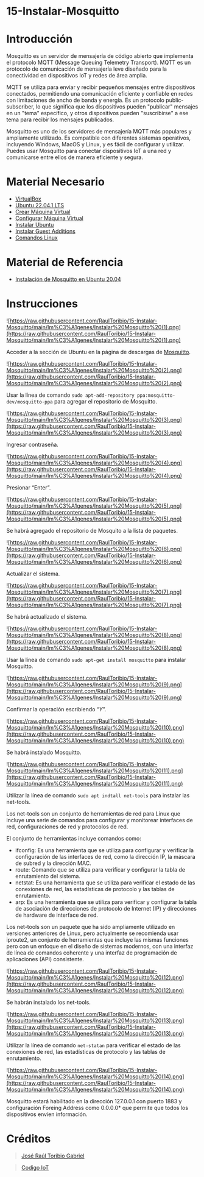 # 15-Instalar-Mosquitto

# Introducción

Mosquitto es un servidor de mensajería de código abierto que implementa el protocolo MQTT (Message Queuing Telemetry Transport). MQTT es un protocolo de comunicación de mensajería leve diseñado para la conectividad en dispositivos IoT y redes de área amplia.

MQTT se utiliza para enviar y recibir pequeños mensajes entre dispositivos conectados, permitiendo una comunicación eficiente y confiable en redes con limitaciones de ancho de banda y energía. Es un protocolo public-subscriber, lo que significa que los dispositivos pueden "publicar" mensajes en un "tema" específico, y otros dispositivos pueden "suscribirse" a ese tema para recibir los mensajes publicados.

Mosquitto es uno de los servidores de mensajería MQTT más populares y ampliamente utilizado. Es compatible con diferentes sistemas operativos, incluyendo Windows, MacOS y Linux, y es fácil de configurar y utilizar. Puedes usar Mosquitto para conectar dispositivos IoT a una red y comunicarse entre ellos de manera eficiente y segura.

# Material Necesario

- [VirtualBox](https://github.com/RaulToribio/01-Instalar-VirtualBox)
- [Ubuntu 22.04.1 LTS](https://github.com/RaulToribio/02-Descargar-Ubuntu)
- [Crear Máquina Virtual](https://github.com/RaulToribio/03-Crear-Maquina-Virtual)
- [Configurar Máquina Virtual](https://github.com/RaulToribio/04-Configurar-Maquina-Virtual)
- [Instalar Ubuntu](https://github.com/RaulToribio/05-Instalar-Ubuntu)
- [Instalar Guest Additions](https://github.com/RaulToribio/06-Instalar-Guest-Additions)
- [Comandos Linux](https://github.com/RaulToribio/07-Comandos-Linux)

# Material de Referencia

- [Instalación de Mosquitto en Ubuntu 20.04](https://edu.codigoiot.com/course/view.php?id=818)

# Instrucciones

![https://raw.githubusercontent.com/RaulToribio/15-Instalar-Mosquitto/main/Im%C3%A1genes/Instalar%20Mosquitto%20(1).png](https://raw.githubusercontent.com/RaulToribio/15-Instalar-Mosquitto/main/Im%C3%A1genes/Instalar%20Mosquitto%20(1).png)

Acceder a la sección de Ubuntu en la página de descargas de [Mosquitto](https://mosquitto.org/download/).

![https://raw.githubusercontent.com/RaulToribio/15-Instalar-Mosquitto/main/Im%C3%A1genes/Instalar%20Mosquitto%20(2).png](https://raw.githubusercontent.com/RaulToribio/15-Instalar-Mosquitto/main/Im%C3%A1genes/Instalar%20Mosquitto%20(2).png)

Usar la línea de comando `sudo apt-add-repository ppa:mosquitto-dev/mosquitto-ppa` para agregar el repositorio de Mosquitto.

![https://raw.githubusercontent.com/RaulToribio/15-Instalar-Mosquitto/main/Im%C3%A1genes/Instalar%20Mosquitto%20(3).png](https://raw.githubusercontent.com/RaulToribio/15-Instalar-Mosquitto/main/Im%C3%A1genes/Instalar%20Mosquitto%20(3).png)

Ingresar contraseña.

![https://raw.githubusercontent.com/RaulToribio/15-Instalar-Mosquitto/main/Im%C3%A1genes/Instalar%20Mosquitto%20(4).png](https://raw.githubusercontent.com/RaulToribio/15-Instalar-Mosquitto/main/Im%C3%A1genes/Instalar%20Mosquitto%20(4).png)

Presionar “Enter”.

![https://raw.githubusercontent.com/RaulToribio/15-Instalar-Mosquitto/main/Im%C3%A1genes/Instalar%20Mosquitto%20(5).png](https://raw.githubusercontent.com/RaulToribio/15-Instalar-Mosquitto/main/Im%C3%A1genes/Instalar%20Mosquitto%20(5).png)

Se habrá agregado el repositorio de Mosquito a la lista de paquetes.

![https://raw.githubusercontent.com/RaulToribio/15-Instalar-Mosquitto/main/Im%C3%A1genes/Instalar%20Mosquitto%20(6).png](https://raw.githubusercontent.com/RaulToribio/15-Instalar-Mosquitto/main/Im%C3%A1genes/Instalar%20Mosquitto%20(6).png)

Actualizar el sistema.

![https://raw.githubusercontent.com/RaulToribio/15-Instalar-Mosquitto/main/Im%C3%A1genes/Instalar%20Mosquitto%20(7).png](https://raw.githubusercontent.com/RaulToribio/15-Instalar-Mosquitto/main/Im%C3%A1genes/Instalar%20Mosquitto%20(7).png)

Se habrá actualizado el sistema.

![https://raw.githubusercontent.com/RaulToribio/15-Instalar-Mosquitto/main/Im%C3%A1genes/Instalar%20Mosquitto%20(8).png](https://raw.githubusercontent.com/RaulToribio/15-Instalar-Mosquitto/main/Im%C3%A1genes/Instalar%20Mosquitto%20(8).png)

Usar la línea de comando `sudo apt-get install mosquitto` para instalar Mosquitto.

![https://raw.githubusercontent.com/RaulToribio/15-Instalar-Mosquitto/main/Im%C3%A1genes/Instalar%20Mosquitto%20(9).png](https://raw.githubusercontent.com/RaulToribio/15-Instalar-Mosquitto/main/Im%C3%A1genes/Instalar%20Mosquitto%20(9).png)

Confirmar la operación escribiendo “*Y*”.

![https://raw.githubusercontent.com/RaulToribio/15-Instalar-Mosquitto/main/Im%C3%A1genes/Instalar%20Mosquitto%20(10).png](https://raw.githubusercontent.com/RaulToribio/15-Instalar-Mosquitto/main/Im%C3%A1genes/Instalar%20Mosquitto%20(10).png)

Se habrá instalado Mosquitto.

![https://raw.githubusercontent.com/RaulToribio/15-Instalar-Mosquitto/main/Im%C3%A1genes/Instalar%20Mosquitto%20(11).png](https://raw.githubusercontent.com/RaulToribio/15-Instalar-Mosquitto/main/Im%C3%A1genes/Instalar%20Mosquitto%20(11).png)

Utilizar la línea de comando `sudo apt indtall net-tools` para instalar las net-tools.

Los net-tools son un conjunto de herramientas de red para Linux que incluye una serie de comandos para configurar y monitorear interfaces de red, configuraciones de red y protocolos de red.

El conjunto de herramientas incluye comandos como:

- ifconfig: Es una herramienta que se utiliza para configurar y verificar la configuración de las interfaces de red, como la dirección IP, la máscara de subred y la dirección MAC.
- route: Comando que se utiliza para verificar y configurar la tabla de enrutamiento del sistema.
- netstat: Es una herramienta que se utiliza para verificar el estado de las conexiones de red, las estadísticas de protocolo y las tablas de enrutamiento.
- arp: Es una herramienta que se utiliza para verificar y configurar la tabla de asociación de direcciones de protocolo de Internet (IP) y direcciones de hardware de interface de red.

Los net-tools son un paquete que ha sido ampliamente utilizado en versiones anteriores de Linux, pero actualmente se recomienda usar iproute2, un conjunto de herramientas que incluye las mismas funciones pero con un enfoque en el diseño de sistemas modernos, con una interfaz de línea de comandos coherente y una interfaz de programación de aplicaciones (API) consistente.

![https://raw.githubusercontent.com/RaulToribio/15-Instalar-Mosquitto/main/Im%C3%A1genes/Instalar%20Mosquitto%20(12).png](https://raw.githubusercontent.com/RaulToribio/15-Instalar-Mosquitto/main/Im%C3%A1genes/Instalar%20Mosquitto%20(12).png)

Se habrán instalado los net-tools.

![https://raw.githubusercontent.com/RaulToribio/15-Instalar-Mosquitto/main/Im%C3%A1genes/Instalar%20Mosquitto%20(13).png](https://raw.githubusercontent.com/RaulToribio/15-Instalar-Mosquitto/main/Im%C3%A1genes/Instalar%20Mosquitto%20(13).png)

Utilizar la línea de comando `net-statan` para verificar el estado de las conexiones de red, las estadísticas de protocolo y las tablas de enrutamiento.

![https://raw.githubusercontent.com/RaulToribio/15-Instalar-Mosquitto/main/Im%C3%A1genes/Instalar%20Mosquitto%20(14).png](https://raw.githubusercontent.com/RaulToribio/15-Instalar-Mosquitto/main/Im%C3%A1genes/Instalar%20Mosquitto%20(14).png)

Mosquitto estará habilitado en la dirección 127.0.0.1 con puerto 1883 y configuración Foreing Address como 0.0.0.0* que permite que todos los dispositivos envíen información.

# Créditos

> [José Raúl Toribio Gabriel](https://github.com/RaulToribio)
> 

> [Codigo IoT](https://github.com/codigo-iot)
>